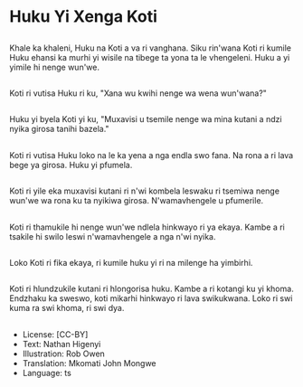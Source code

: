 # Huku Yi Xenga Koti

##
Khale ka khaleni, Huku na Koti a va ri vanghana. Siku rin'wana Koti ri kumile Huku ehansi ka murhi yi wisile na tibege ta yona ta le vhengeleni. Huku a yi yimile hi nenge wun'we.

##
Koti ri vutisa Huku ri ku, "Xana wu kwihi nenge wa wena wun'wana?"

##
Huku yi byela Koti yi ku, "Muxavisi u tsemile nenge wa mina kutani a ndzi nyika girosa tanihi bazela."

##
Koti ri vutisa Huku loko na le ka yena a nga endla swo fana. Na rona a ri lava bege ya girosa. Huku yi pfumela.

##
Koti ri yile eka muxavisi kutani ri n'wi kombela leswaku ri tsemiwa nenge wun'we wa rona ku ta nyikiwa girosa. N'wamavhengele u pfumerile.

##
Koti ri thamukile hi nenge wun'we ndlela hinkwayo ri ya ekaya. Kambe a ri tsakile hi swilo leswi n'wamavhengele a nga n'wi nyika.

##
Loko Koti ri fika ekaya, ri kumile huku yi ri na milenge ha yimbirhi.

##
Koti ri hlundzukile kutani ri hlongorisa huku. Kambe a ri kotangi ku yi khoma. Endzhaku ka sweswo, koti mikarhi hinkwayo ri lava swikukwana. Loko ri swi kuma ra swi khoma, ri swi dya.

##
* License: [CC-BY]
* Text: Nathan Higenyi
* Illustration: Rob Owen
* Translation: Mkomati John Mongwe
* Language: ts
